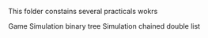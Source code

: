 This folder constains several practicals wokrs

Game
Simulation binary tree
Simulation chained double list
